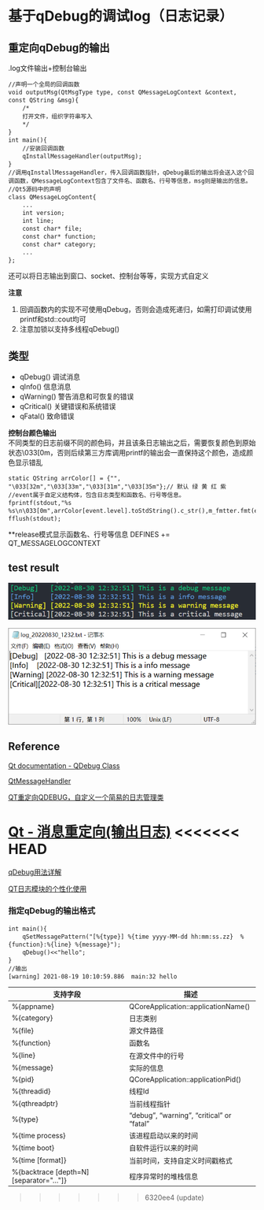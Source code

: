 # 基于qDebug的调试log（日志记录）
## 重定向qDebug的输出
.log文件输出+控制台输出  
```
//声明一个全局的回调函数
void outputMsg(QtMsgType type, const QMessageLogContext &context, const QString &msg){
    /*
    打开文件，组织字符串写入
    */
}
int main(){
    //安装回调函数
    qInstallMessageHandler(outputMsg);
}
//调用qInstallMessageHandler，传入回调函数指针，qDebug最后的输出将会送入这个回调函数，QMessageLogContext包含了文件名、函数名、行号等信息，msg则是输出的信息。
//Qt5源码中的声明
class QMessageLogContent{
    ...
    int version;
    int line;
    const char* file;
    const char* function;
    const char* category;
    ...
};
```
还可以将日志输出到窗口、socket、控制台等等，实现方式自定义

**注意**
1. 回调函数内的实现不可使用qDebug，否则会造成死递归，如需打印调试使用printf和std::cout均可
2. 注意加锁以支持多线程qDebug()
## 类型
- qDebug()	调试消息
- qInfo()	信息消息
- qWarning()	警告消息和可恢复的错误
- qCritical()	关键错误和系统错误
- qFatal()	致命错误

**控制台颜色输出**  
不同类型的日志前缀不同的颜色码，并且该条日志输出之后，需要恢复颜色到原始状态\033[0m，否则后续第三方库调用printf的输出会一直保持这个颜色，造成颜色显示错乱
```
static QString arrColor[] = {"", "\033[32m","\033[33m","\033[31m","\033[35m"};// 默认 绿 黄 红 紫
//event属于自定义结构体，包含日志类型和函数名、行号等信息。
fprintf(stdout,"%s %s\n\033[0m",arrColor[event.level].toStdString().c_str(),m_fmtter.fmt(event).toLocal8Bit().constData());
fflush(stdout);
```

**release模式显示函数名、行号等信息
DEFINES += QT_MESSAGELOGCONTEXT
## test result
![console](test-result/qDebug_console.png)

![logtext](test-result/qDebug_log.png)
## Reference
[Qt documentation - QDebug Class](https://doc.qt.io/qt-6/qdebug.html)

[QtMessageHandler](https://doc.qt.io/qt-5/qtglobal.html#qInstallMessageHandler)

[QT重定向QDEBUG，自定义一个简易的日志管理类](https://www.freesion.com/article/49341199626/)

[Qt - 消息重定向(输出日志)](https://blog.csdn.net/qq_39453936/article/details/120675366)
<<<<<<< HEAD
=======

[qDebug用法详解](https://blog.csdn.net/qq_41673920/article/details/119800322)

[QT日志模块的个性化使用](http://www.cleartechfei.com/2022/06/qt%E6%97%A5%E5%BF%97%E6%A8%A1%E5%9D%97%E7%9A%84%E4%B8%AA%E6%80%A7%E5%8C%96%E4%BD%BF%E7%94%A8/)
### 指定qDebug的输出格式
```
int main(){
    qSetMessagePattern("[%{type}] %{time yyyy-MM-dd hh:mm:ss.zz}  %{function}:%{line} %{message}");
    qDebug()<<"hello";
}
//输出
[warning] 2021-08-19 10:10:59.886  main:32 hello
```
支持字段 | 描述
------------ | -------------
%{appname} |  QCoreApplication::applicationName()
%{category} |  日志类别
%{file} |  源文件路径
%{function} |  函数名
%{line} |  在源文件中的行号
%{message} |  实际的信息
%{pid} |  QCoreApplication::applicationPid()
%{threadid} | 线程Id 
%{qthreadptr} |  当前线程指针
%{type} |  “debug”, “warning”, “critical” or “fatal”
%{time process}	| 该进程启动以来的时间
%{time boot} | 自软件运行以来的时间
%{time [format]} | 当前时间，支持自定义时间戳格式
%{backtrace [depth=N] [separator="…"]} | 程序异常时的堆栈信息
>>>>>>> 6320ee4 (update)
